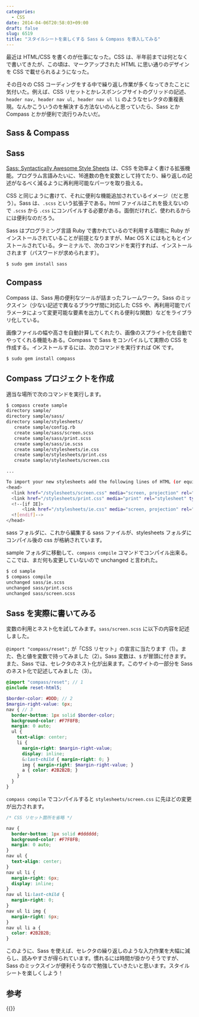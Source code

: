 ```yaml
---
categories:
  - CSS
date: 2014-04-06T20:58:03+09:00
draft: false
slug: 6519
title: "スタイルシートを楽しくする Sass & Compass を導入してみる"
---
```


最近は HTML/CSS を書くのが仕事になった。CSS は、半年前までは何となくで書いてきたが、この頃は、マークアップされた HTML に思い通りのデザインを CSS で載せられるようになった。

その日々の CSS コーディングをする中で繰り返し作業が多くなってきたことに気付いた。例えば、CSS リセットとかレスポンシブサイトのグリッドの記述、`header nav, header nav ul, header nav ul li` のようなセレクタの重複表現。なんかこういうのを解決する方法ないのんと思っていたら、Sass とか Compass とかが便利で流行りみたいだ。

## Sass & Compass

## Sass

[Sass: Syntactically Awesome Style Sheets](http://sass-lang.com/) は、CSS を効率よく書ける拡張機能。プログラム言語みたいに、16進数の色を変数として持てたり、繰り返しの記述がなるべく減るように再利用可能なパーツを取り扱える。

CSS と同じように書けて、それに便利な機能追加されているイメージ（だと思う）。Sass は、`.scss` という拡張子である。html ファイルはこれを扱えないので `.scss` から `.css` にコンパイルする必要がある。面倒だけれど、使われるからには便利なのだろう。

Sass はプログラミング言語 Ruby で書かれているので利用する環境に Ruby がインストールされていることが前提となりますが、Mac OS X にはもともとインストールされている。ターミナルで、次のコマンドを実行すれば、インストールされます（パスワードが求められます）。

```bash
$ sudo gem install sass
```

## Compass

Compass は、Sass 用の便利なツールが詰まったフレームワーク。Sass のミックスイン（少ない記述で異なるブラウザ間に対応した CSS や、再利用可能でパラメータによって変更可能な要素を出力してくれる便利な関数）などをライブラリ化している。

画像ファイルの幅や高さを自動計算してくれたり、画像のスプライト化を自動でやってくれる機能もある。Compass で Sass をコンパイルして実際の CSS を作成する。インストールするには、次のコマンドを実行すれば OK です。

```bash
$ sudo gem install compass
```

## Compass プロジェクトを作成

適当な場所で次のコマンドを実行します。

```bash
$ compass create sample
directory sample/ 
directory sample/sass/ 
directory sample/stylesheets/ 
   create sample/config.rb 
   create sample/sass/screen.scss 
   create sample/sass/print.scss 
   create sample/sass/ie.scss 
   create sample/stylesheets/ie.css 
   create sample/stylesheets/print.css 
   create sample/stylesheets/screen.css

...

To import your new stylesheets add the following lines of HTML (or equivalent) to your webpage:
<head>
  <link href="/stylesheets/screen.css" media="screen, projection" rel="stylesheet" type="text/css" />
  <link href="/stylesheets/print.css" media="print" rel="stylesheet" type="text/css" />
  <!--[if IE]>
      <link href="/stylesheets/ie.css" media="screen, projection" rel="stylesheet" type="text/css" />
  <![endif]-->
</head>
```

sass フォルダに、これから編集する sass ファイルが、stylesheets フォルダにコンパイル後の css が格納されています。

sample フォルダに移動して、`compass compile` コマンドでコンパイル出来る。ここでは、まだ何も変更していないので unchanged と言われた。

```bash
$ cd sample
$ compass compile
unchanged sass/ie.scss
unchanged sass/print.scss
unchanged sass/screen.scss
```

## Sass を実際に書いてみる 
変数の利用とネスト化を試してみます。`sass/screen.scss` に以下の内容を記述しました。

`@import "compass/reset";` が「CSS リセット」の宣言に当たります（1）。また、色と値を変数で持ってみました（2）。Sass 変数は、`$` が冒頭に付きます。また、Sass では、セレクタのネスト化が出来ます。このサイトの一部分を Sass のネスト化で記述してみました（3）。

```scss
@import "compass/reset"; // 1
@include reset-html5;

$border-color: #DDD; // 2
$margin-right-value: 6px;
nav { // 3
  border-bottom: 1px solid $border-color;
  background-color: #F7F8FB;
  margin: 0 auto;
  ul {
    text-align: center;
    li {
      margin-right: $margin-right-value;
      display: inline;
      &:last-child { margin-right: 0; }
      img { margin-right: $margin-right-value; }
      a { color: #2B2B2B; }
    }
  }
}
```

`compass compile` でコンパイルすると `stylesheets/screen.css` に先ほどの変更が出力されます。

```css
/* CSS リセット箇所を省略 */

nav {
  border-bottom: 1px solid #dddddd;
  background-color: #F7F8FB;
  margin: 0 auto;
}
nav ul {
  text-align: center;
}
nav ul li {
  margin-right: 6px;
  display: inline;
}
nav ul li:last-child {
  margin-right: 0;
}
nav ul li img {
  margin-right: 6px;
}
nav ul li a {
  color: #2B2B2B;
}
```

このように、Sass を使えば、セレクタの繰り返しのような入力作業を大幅に減らし、読みやすさが得られています。慣れるには時間が掛かりそうですが、Sass のミックスインが便利そうなので勉強していきたいと思います。スタイルシートを楽しくしよう！

## 参考

{{<amazon id="4798132446" title="Sass&Compass徹底入門 CSSのベストプラクティスを効率よく実現するために (DESIGN & WEB TECHNOLOGY)" src="https://images-na.ssl-images-amazon.com/images/I/51aeeQBbfhL._SL160_.jpg">}}
